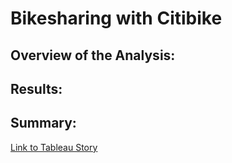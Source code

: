 # Bikesharing with Citibike

## Overview of the Analysis:

## Results:

## Summary:

[Link to Tableau Story](https://public.tableau.com/app/profile/vivek.gurumoorthy7572/viz/CitibikeChallenge_16662350696630/Story1?publish=yes)
